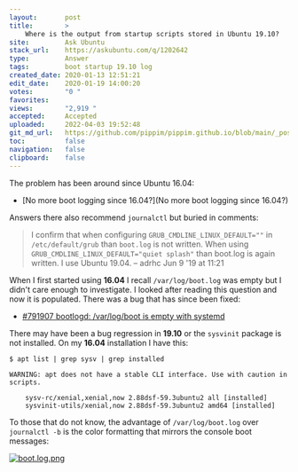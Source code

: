 ```yaml
---
layout:       post
title:        >
    Where is the output from startup scripts stored in Ubuntu 19.10?
site:         Ask Ubuntu
stack_url:    https://askubuntu.com/q/1202642
type:         Answer
tags:         boot startup 19.10 log
created_date: 2020-01-13 12:51:21
edit_date:    2020-01-19 14:00:20
votes:        "0 "
favorites:    
views:        "2,919 "
accepted:     Accepted
uploaded:     2022-04-03 19:52:48
git_md_url:   https://github.com/pippim/pippim.github.io/blob/main/_posts/2020/2020-01-13-Where-is-the-output-from-startup-scripts-stored-in-Ubuntu-19.10_.md
toc:          false
navigation:   false
clipboard:    false
---
```


The problem has been around since Ubuntu 16.04:

- [No more boot logging since 16.04?](No more boot logging since 16.04?)

Answers there also recommend `journalctl` but buried in comments:

> I confirm that when configuring `GRUB_CMDLINE_LINUX_DEFAULT=""` in  
> `/etc/default/grub` than `boot.log` is not written. When using  
> `GRUB_CMDLINE_LINUX_DEFAULT="quiet splash"` than boot.log is again  
> written. I use Ubuntu 19.04. – adrhc Jun 9 '19 at 11:21  

When I first started using **16.04** I recall `/var/log/boot.log` was empty but I didn't care enough to investigate. I looked after reading this question and now it is populated. There was a bug that has since been fixed:

- [#791907 bootlogd: /var/log/boot is empty with systemd][1]

There may have been a bug regression in **19.10** or the `sysvinit` package is not installed. On my **16.04** installation I have this:
``` 
$ apt list | grep sysv | grep installed

WARNING: apt does not have a stable CLI interface. Use with caution in scripts.

    sysv-rc/xenial,xenial,now 2.88dsf-59.3ubuntu2 all [installed]
    sysvinit-utils/xenial,now 2.88dsf-59.3ubuntu2 amd64 [installed]
```

To those that do not know, the advantage of `/var/log/boot.log` over `journalctl -b` is the color formatting that mirrors the console boot messages:

[![boot.log.png][2]][2]


  [1]: https://bugs.debian.org/cgi-bin/bugreport.cgi?bug=791907
  [2]: https://i.stack.imgur.com/bRekI.png
